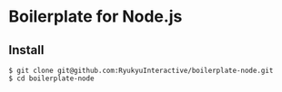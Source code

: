# Boilerplate for Node.js

## Install

```
$ git clone git@github.com:RyukyuInteractive/boilerplate-node.git
$ cd boilerplate-node
```
